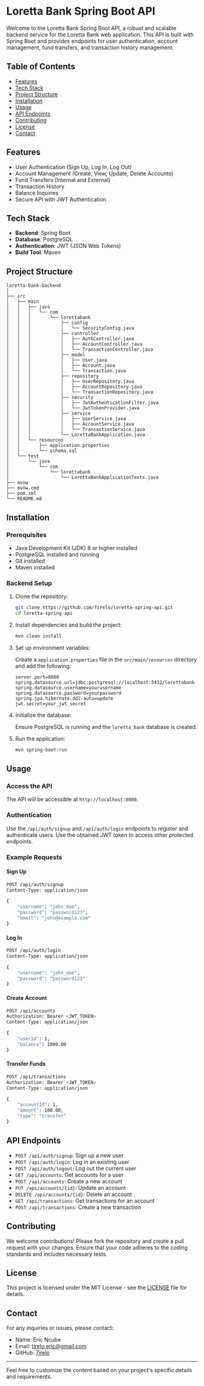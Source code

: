 # Loretta Bank Spring Boot API

Welcome to the Loretta Bank Spring Boot API, a robust and scalable backend service for the Loretta Bank web application. This API is built with Spring Boot and provides endpoints for user authentication, account management, fund transfers, and transaction history management.

## Table of Contents

- [Features](#features)
- [Tech Stack](#tech-stack)
- [Project Structure](#project-structure)
- [Installation](#installation)
- [Usage](#usage)
- [API Endpoints](#api-endpoints)
- [Contributing](#contributing)
- [License](#license)
- [Contact](#contact)

## Features

- User Authentication (Sign Up, Log In, Log Out)
- Account Management (Create, View, Update, Delete Accounts)
- Fund Transfers (Internal and External)
- Transaction History
- Balance Inquiries
- Secure API with JWT Authentication

## Tech Stack

- **Backend**: Spring Boot
- **Database**: PostgreSQL
- **Authentication**: JWT (JSON Web Tokens)
- **Build Tool**: Maven

## Project Structure

```
loretta-bank-backend
│
├── src
│   ├── main
│   │   ├── java
│   │   │   └── com
│   │   │       └── lorettabank
│   │   │           ├── config
│   │   │           │   └── SecurityConfig.java
│   │   │           ├── controller
│   │   │           │   ├── AuthController.java
│   │   │           │   ├── AccountController.java
│   │   │           │   └── TransactionController.java
│   │   │           ├── model
│   │   │           │   ├── User.java
│   │   │           │   ├── Account.java
│   │   │           │   └── Transaction.java
│   │   │           ├── repository
│   │   │           │   ├── UserRepository.java
│   │   │           │   ├── AccountRepository.java
│   │   │           │   └── TransactionRepository.java
│   │   │           ├── security
│   │   │           │   ├── JwtAuthenticationFilter.java
│   │   │           │   └── JwtTokenProvider.java
│   │   │           ├── service
│   │   │           │   ├── UserService.java
│   │   │           │   ├── AccountService.java
│   │   │           │   └── TransactionService.java
│   │   │           └── LorettaBankApplication.java
│   │   └── resources
│   │       ├── application.properties
│   │       └── schema.sql
│   └── test
│       └── java
│           └── com
│               └── lorettabank
│                   └── LorettaBankApplicationTests.java
├── mvnw
├── mvnw.cmd
├── pom.xml
└── README.md
```

## Installation

### Prerequisites

- Java Development Kit (JDK) 8 or higher installed
- PostgreSQL installed and running
- Git installed
- Maven installed

### Backend Setup

1. Clone the repository:

    ```bash
    git clone https://github.com/7irelo/loretta-spring-api.git
    cd loretta-spring-api
    ```

2. Install dependencies and build the project:

    ```bash
    mvn clean install
    ```

3. Set up environment variables:

    Create a `application.properties` file in the `src/main/resources` directory and add the following:

    ```properties
    server.port=8080
    spring.datasource.url=jdbc:postgresql://localhost:5432/lorettabank
    spring.datasource.username=yourusername
    spring.datasource.password=yourpassword
    spring.jpa.hibernate.ddl-auto=update
    jwt.secret=your_jwt_secret
    ```

4. Initialize the database:

    Ensure PostgreSQL is running and the `loretta_bank` database is created.

5. Run the application:

    ```bash
    mvn spring-boot:run
    ```

## Usage

### Access the API

The API will be accessible at `http://localhost:8080`.

### Authentication

Use the `/api/auth/signup` and `/api/auth/login` endpoints to register and authenticate users. Use the obtained JWT token to access other protected endpoints.

### Example Requests

#### Sign Up
```bash
POST /api/auth/signup
Content-Type: application/json

{
    "username": "john_doe",
    "password": "password123",
    "email": "john@example.com"
}
```

#### Log In
```bash
POST /api/auth/login
Content-Type: application/json

{
    "username": "john_doe",
    "password": "password123"
}
```

#### Create Account
```bash
POST /api/accounts
Authorization: Bearer <JWT_TOKEN>
Content-Type: application/json

{
    "userId": 1,
    "balance": 1000.00
}
```

#### Transfer Funds
```bash
POST /api/transactions
Authorization: Bearer <JWT_TOKEN>
Content-Type: application/json

{
    "accountId": 1,
    "amount": 100.00,
    "type": "transfer"
}
```

## API Endpoints

- `POST /api/auth/signup`: Sign up a new user
- `POST /api/auth/login`: Log in an existing user
- `POST /api/auth/logout`: Log out the current user
- `GET /api/accounts`: Get accounts for a user
- `POST /api/accounts`: Create a new account
- `PUT /api/accounts/{id}`: Update an account
- `DELETE /api/accounts/{id}`: Delete an account
- `GET /api/transactions`: Get transactions for an account
- `POST /api/transactions`: Create a new transaction

## Contributing

We welcome contributions! Please fork the repository and create a pull request with your changes. Ensure that your code adheres to the coding standards and includes necessary tests.

## License

This project is licensed under the MIT License - see the [LICENSE](LICENSE) file for details.

## Contact

For any inquiries or issues, please contact:

- Name: Eric Ncube
- Email: tirelo.eric@gmail.com
- GitHub: [7irelo](https://github.com/7irelo)

---

Feel free to customize the content based on your project's specific details and requirements.

